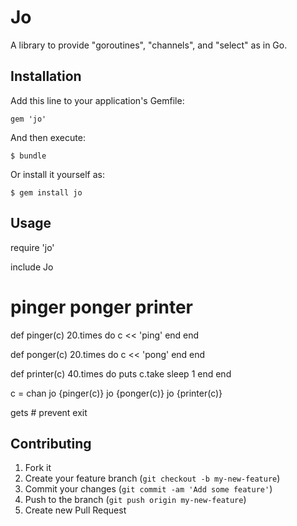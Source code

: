 # Jo

A library to provide "goroutines", "channels", and "select" as in Go.

## Installation

Add this line to your application's Gemfile:

    gem 'jo'

And then execute:

    $ bundle

Or install it yourself as:

    $ gem install jo

## Usage

require 'jo'

include Jo

# pinger ponger printer
def pinger(c)
  20.times do
    c << 'ping'
  end
end

def ponger(c)
  20.times do
    c << 'pong'
  end
end

def printer(c)
  40.times do
    puts c.take
    sleep 1
  end
end

c = chan
jo {pinger(c)}
jo {ponger(c)}
jo {printer(c)}

gets # prevent exit

## Contributing

1. Fork it
2. Create your feature branch (`git checkout -b my-new-feature`)
3. Commit your changes (`git commit -am 'Add some feature'`)
4. Push to the branch (`git push origin my-new-feature`)
5. Create new Pull Request
